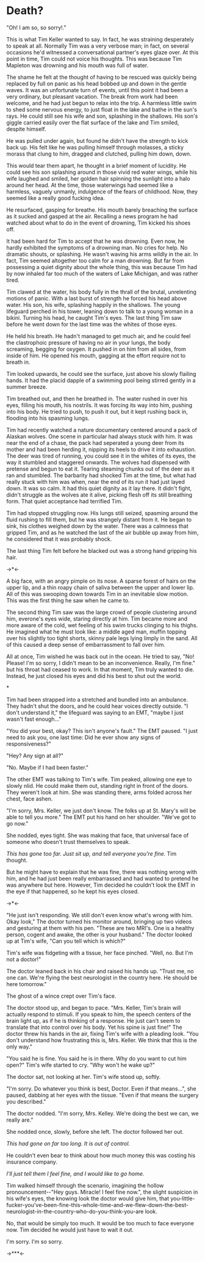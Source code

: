 # Death?

"Oh! I am so, so sorry!."

This is what Tim Keller wanted to say. In fact, he was straining desperately to speak at all. Normally Tim was a very verbose man; in fact, on several occasions he'd witnessed a conversational partner's eyes glaze over. At this point in time, Tim could not voice his thoughts. This was because Tim Mapleton was drowning and his mouth was full of water.

The shame he felt at the thought of having to be rescued was quickly being replaced by full on panic as his head bobbed up and down in the gentle waves.
It was an unfortunate turn of events, until this point it had been a very ordinary, but pleasant vacation. The break from work had been welcome, and he had just begun to relax into the trip. A harmless little swim to shed some nervous energy, to just float in the lake and bathe in the sun's rays. He could still see his wife and son, splashing in the shallows. His son's giggle carried easily over the flat surface of the lake and Tim smiled, despite himself.


He was pulled under again, but found he didn't have the strength to kick back up. His felt like he was pulling himself through molasses, a sticky morass that clung to him, dragged and clutched, pulling him down, down.

This would tear them apart, he thought in a brief moment of lucidity. He could see his son splashing around in those vivid red water wings, while his wife laughed and smiled, her golden hair spinning the sunlight into a halo around her head. At the time, those waterwings had seemed like a harmless, vaguely unmanly, indulgence of the fears of childhood. Now, they seemed like a really good fucking idea.


He resurfaced, gasping for breathe. His mouth barely breaching the surface as it sucked and gasped at the air. Recalling a news program he had watched about what to do in the event of drowning, Tim kicked his shoes off.


It had been hard for Tim to accept that he was drowning. Even now, he hardly exhibited the symptoms of a drowning man. No cries for help. No dramatic shouts, or splashing. He wasn't waving his arms wildly in the air. In fact, Tim seemed altogether too calm for a man drowning. But far from possessing a quiet dignity about the whole thing, this was because Tim had by now inhaled far too much of the waters of Lake Michigan, and was rather tired.

Tim clawed at the water, his body fully in the thrall of the brutal, unrelenting motions of panic. With a last burst of strength he forced his head above water. His son, his wife, splashing happily in the shallows. The young lifeguard perched in his tower, leaning down to talk to a young woman in a bikini. Turning his head, he caught Tim's eyes. The last thing Tim saw before he went down for the last time was the whites of those eyes. 

He held his breath. He hadn't managed to get much air, and he could feel the clastrophoic pressure of having no air in your lungs, the body screaming, begging for oxygen. It pushed in on him from all sides, from inside of him. He opened his mouth, gagging at the effort require not to breath in.  


Tim looked upwards, he could see the surface, just above his slowly flailing hands. It had the placid dapple of a swimming pool being stirred gently in a summer breeze.

Tim breathed out, and then he breathed in. The water rushed in over his eyes, filling his mouth, his nostrils. It was forcing its way into him, pushing into his body. He tried to push, to push it out, but it kept rushing back in, flooding into his spasming lungs. 


Tim had recently watched a nature documentary centered around a pack of Alaskan wolves. One scene in particular had always stuck with him. It was near the end of a chase, the pack had seperated a young deer from its mother and had been herding it, nipping its heels to drive it into exhaustion. The deer was tired of running, you could see it in the whites of its eyes, the way it stumbled and staggered onwards. The wolves had dispensed with pretense and begun to eat it. Tearing steaming chunks out of the deer as it ran and stumbled. The barbarity had shocked Tim at the time, but what had really stuck with him was when, near the end of its run it had just layed down. It was so calm. It had this quiet dignity as it lay there. It didn't fight, didn't struggle as the wolves ate it alive, picking flesh off its still breathing form. That quiet acceptance had terrified Tim. 

Tim had stopped struggling now. His lungs still seized, spasming around the fluid rushing to fill them, but he was strangely distant from it. He began to sink, his clothes weighed down by the water. There was a calmness that gripped Tim, and as he watched the last of the air bubble up away from him, he considered that it was probably shock.

The last thing Tim felt before he blacked out was a strong hand gripping his hair.

->\*<-

A big face, with an angry pimple on its nose. A sparse forest of hairs on the upper lip, and a thin roapy chain of saliva between the upper and lower lip. All of this was swooping down towards Tim in an inevitable slow motion. This was the first thing he saw when he came to.

The second thing Tim saw was the large crowd of people clustering around him, everone's eyes wide, staring directly at him. Tim became more and more aware of the cold, wet feeling of his swim trucks clinging to his thighs. He imagined what he must look like: a middle aged man, muffin topping over his slightly too tight shorts, skinny pale legs lying limply in the sand. All of this caused a deep sense of embarrassment to fall over him. 

All at once, Tim wished he was back out in the ocean.
He tried to say, "No! Please! I'm so sorry, I didn't mean to be an inconvenience. Really, I'm fine." but his throat had ceased to work. In that moment, Tim truly wanted to die. Instead, he just closed his eyes and did his best to shut out the world.

\*

Tim had been strapped into a stretched and bundled into an ambulance. They hadn't shut the doors, and he could hear voices directly outside.
"I don't understand it," the lifeguard was saying to an EMT, "maybe I just wasn't fast enough..."

"You did your best, okay? This isn't anyone's fault." The EMT paused. "I just need to ask you, one last time: Did he ever show any signs of responsiveness?"


"Hey? Any sign at all?"

"No. Maybe if I had been faster."

The other EMT was talking to Tim's wife. Tim peaked, allowing one eye to slowly nlid. He could make them out, standing right in front of the doors. They weren't look at him. She was standing there, arms folded across her chest, face ashen.

"I'm sorry, Mrs. Keller, we just don't know. The folks up at St. Mary's will be able to tell you more." The EMT put his hand on her shoulder. "We've got to go now."

She nodded, eyes tight. She was making that face, that universal face of someone who doesn't trust themselves to speak.


*This has gone too far. Just sit up, and tell everyone you're fine.* Tim thought.

But he might have to explain that he was fine, there was nothing wrong with him, and he had just been really embarrassed and had wanted to pretend he was anywhere but here. However, Tim decided he couldn't look the EMT in the eye if that happened, so he kept his eyes closed.

->\*<-

"He just isn't responding. We still don't even know what's wrong with him. Okay look," The doctor turned his monitor around, bringing up two videos and gesturing at them with his pen. "These are two MRI's. One is a healthy person, cogent and awake, the other is your husband." The doctor looked up at Tim's wife, "Can you tell which is which?"

Tim's wife was fidgeting with a tissue, her face pinched. 
"Well, no. But I'm not a doctor!"

The doctor leaned back in his chair and raised his hands up. 
"Trust me, no one can. We're flying the best neurologist in the country here. He should be here tomorrow."

The ghost of a wince crept over Tim's face.

The doctor stood up, and began to pace. 
"Mrs. Keller, Tim's brain will actually respond to stimuli. If you speak to him, the speech centers of the brain light up, as if he is thinking of a response. He just can't seem to translate that into control over his body. Yet his spine is just fine!" The doctor threw his hands in the air, fixing Tim's wife with a pleading look. "You don't understand how frustrating this is, Mrs. Keller. We think that this is the only way."

"You said he is fine. You said he is in there. Why do you want to cut him open?" Tim's wife started to cry. "Why won't he wake up?"

The doctor sat, not looking at her. Tim's wife stood up, softly.

"I'm sorry. Do whatever you think is best, Doctor. Even if that means...", she paused, dabbing at her eyes with the tissue. "Even if that means the surgery you described."

The doctor nodded. "I'm sorry, Mrs. Kelley. We're doing the best we can, we really are."

She nodded once, slowly, before she left. The doctor followed her out.


*This had gone on far too long. It is out of control.*

He couldn't even bear to think about how much money this was costing his insurance company. 

*I'll just tell them I feel fine, and I would like to go home.*

Tim walked himself through the scenario, imagining the hollow pronouncement--"Hey guys. Miracle! I feel fine now.", the slight suspicion in his wife's eyes, the knowing look the doctor would give him, that you-little-fucker-you've-been-fine-this-whole-time-and-we-flew-down-the-best-neurologist-in-the-country-who-do-you-think-you-are look.

No, that would be simply too much. It would be too much to face everyone now. Tim decided he would just have to wait it out.

I'm sorry. I'm so sorry.


->\*\*\*<-


